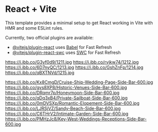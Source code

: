 # React + Vite

This template provides a minimal setup to get React working in Vite with HMR and some ESLint rules.

Currently, two official plugins are available:

- [@vitejs/plugin-react](https://github.com/vitejs/vite-plugin-react/blob/main/packages/plugin-react/README.md) uses [Babel](https://babeljs.io/) for Fast Refresh
- [@vitejs/plugin-react-swc](https://github.com/vitejs/vite-plugin-react-swc) uses [SWC](https://swc.rs/) for Fast Refresh

https://i.ibb.co/G3yf0d9/1211.jpg
https://i.ibb.co/rvjkw74/1212.jpg
https://i.ibb.co/6D7nyQC/1213.jpg
https://i.ibb.co/GshZnFp/1214.jpg
https://i.ibb.co/qBXTNVd/1215.jpg

https://i.ibb.co/Kx8CmgD/Cruise-Ship-Wedding-Page-Side-Bar-600.jpg
https://i.ibb.co/gvs8XP8/Historic-Venues-Side-Bar-600.jpg
https://i.ibb.co/DRqmr7p/Honeymoon-Side-Bar-600.jpg
https://i.ibb.co/qDq3xB4/Private-Sailboat-Side-Bar-600.jpg
https://i.ibb.co/0mDVSXp/Romantic-Elopement-Side-Bar-600.jpg
https://i.ibb.co/LJRSjVZ/Sandy-Beach-Side-Bar-600.jpg
https://i.ibb.co/C6THrV2/Intimate-Garden-Side-Bar-600.jpg
https://i.ibb.co/PMHzJc8/Key-West-Weddings-Receptions-Side-Bar-600.jpg